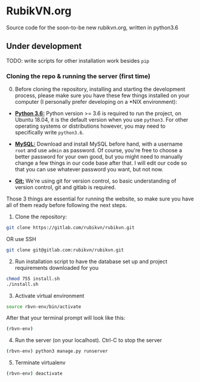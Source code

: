 # RubikVN.org

Source code for the soon-to-be new rubikvn.org, written in python3.6

## Under development

TODO: write scripts for other installation work besides `pip`

### Cloning the repo & running the server (first time)

0. Before cloning the repository, installing and starting the development process, please make sure you have these few things installed on your computer (I personally prefer developing on a \*NIX environment):
  - **[Python 3.6:](https://www.python.org/downloads/)** Python version >= 3.6 is required to run the project, on Ubuntu 18.04, it is the default version when you use `python3`. For other operating systems or distributions however, you may need to specifically write `python3.6`.

  - **[MySQL:](https://www.mysql.com/downloads/)** Download and install MySQL before hand, with a username `root` and use `admin` as password. Of course, you're free to choose a better password for your own good, but you might need to manually change a few things in our code base after that. I will edit our code so that you can use whatever password you want, but not now.

  - **[Git:](https://git-scm.com/)** We're using git for version control, so basic understanding of version control, git and gitlab is required.

Those 3 things are essential for running the website, so make sure you have all of them ready before following the next steps.

1. Clone the repository:
```bash
git clone https://gitlab.com/rubikvn/rubikvn.git
```
OR use SSH
```bash
git clone git@gitlab.com:rubikvn/rubikvn.git
```

2. Run installation script to have the database set up and project requirements downloaded for you
```bash
chmod 755 install.sh
./install.sh
```

3. Activate virtual environment
```bash
source rbvn-env/bin/activate
```
After that your terminal prompt will look like this:
```bash
(rbvn-env)
```


4. Run the server (on your localhost). Ctrl-C to stop the server
```bash
(rbvn-env) python3 manage.py runserver
```

5. Terminate virtualenv
```bash
(rbvn-env) deactivate
```

